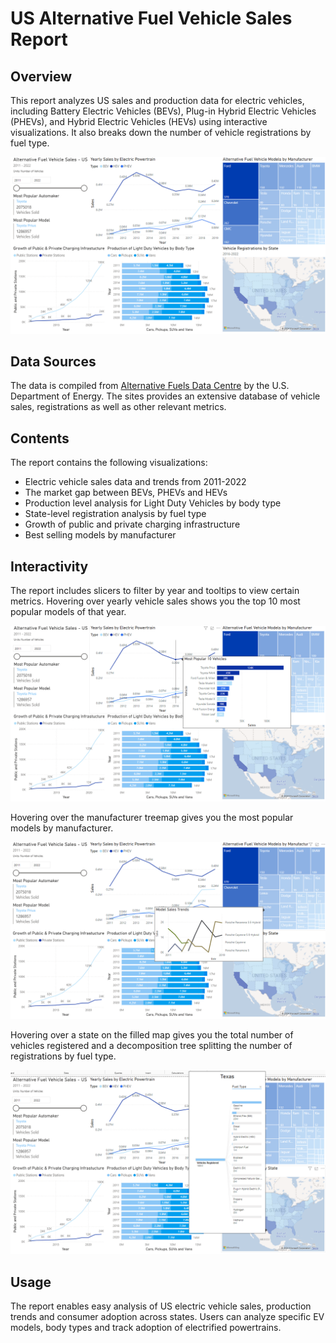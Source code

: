 # US Alternative Fuel Vehicle Sales Report

## Overview
This report analyzes US sales and production data for electric vehicles, including Battery Electric Vehicles (BEVs), Plug-in Hybrid Electric Vehicles (PHEVs), and Hybrid Electric Vehicles (HEVs) using interactive visualizations. It also breaks down the number of vehicle registrations by fuel type. 

![Main Report](https://github.com/amitrayblr/powerbi-projects/blob/main/us-afv-sales-report/Images/us-afv-sales-report-main.png?raw=true)

## Data Sources
The data is compiled from [Alternative Fuels Data Centre](https://afdc.energy.gov/data) by the U.S. Department of Energy. The sites provides an extensive database of vehicle sales, registrations as well as other relevant metrics. 

## Contents
The report contains the following visualizations:
- Electric vehicle sales data and trends from 2011-2022
- The market gap between BEVs, PHEVs and HEVs
- Production level analysis for Light Duty Vehicles by body type
- State-level registration analysis by fuel type
- Growth of public and private charging infrastructure
- Best selling models by manufacturer

## Interactivity
The report includes slicers to filter by year and tooltips to view certain metrics. Hovering over yearly vehicle sales shows you the top 10 most popular models of that year.

![Main Report](https://github.com/amitrayblr/powerbi-projects/blob/main/us-afv-sales-report/Images/us-afv-sales-popular-models.png?raw=true)

Hovering over the manufacturer treemap gives you the most popular models by manufacturer.

![Main Report](https://github.com/amitrayblr/powerbi-projects/blob/main/us-afv-sales-report/Images/us-afv-sales-manufacturer.png?raw=true)

Hovering over a state on the filled map gives you the total number of vehicles registered and a decomposition tree splitting the number of registrations by fuel type.

![Main Report](https://github.com/amitrayblr/powerbi-projects/blob/main/us-afv-sales-report/Images/us-afv-sales-fuel-decomposition.png?raw=true)

## Usage
The report enables easy analysis of US electric vehicle sales, production trends and consumer adoption across states. Users can analyze specific EV models, body types and track adoption of electrified powertrains.
